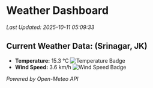 
# Weather Dashboard

_Last Updated: 2025-10-11 05:09:33_

## Current Weather Data: (Srinagar, JK)
- **Temperature:** 15.3 °C ![Temperature Badge](https://img.shields.io/badge/Temperature-Low%20Temp-blue)
- **Wind Speed:** 3.6 km/h ![Wind Speed Badge](https://img.shields.io/badge/Wind%20Speed-Light%20Wind-blue)

*Powered by Open-Meteo API*
